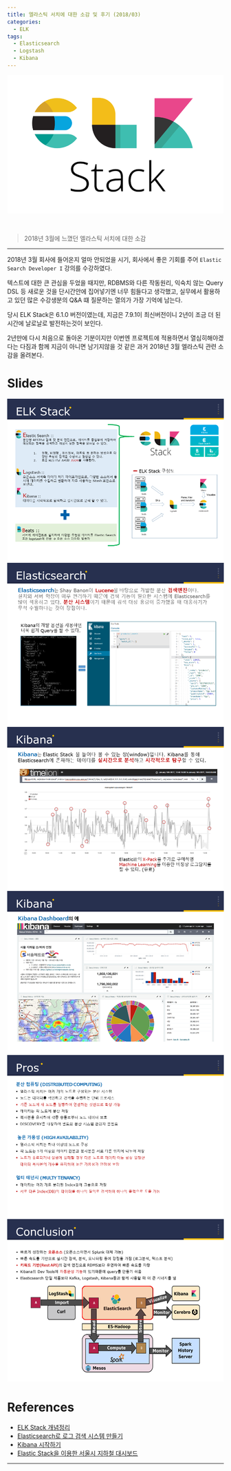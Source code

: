 ```yaml
---
title: 엘라스틱 서치에 대한 소감 및 후기 (2018/03)
categories:
  - ELK
tags:
  - Elasticsearch
  - Logstash
  - Kibana
---
```


![Preview](/assets/contents/2020-09-15/elk_stack.png)

<br>

> 2018년 3월에 느꼈던 엘라스틱 서치에 대한 소감

<!-- more -->

---

2018년 3월 회사에 들어온지 얼마 안되었을 시기, 회사에서 좋은 기회를 주어 `Elastic Search Developer I` 강의를 수강하였다.

텍스트에 대한 큰 관심을 두었을 때지만, RDBMS와 다른 작동원리, 익숙치 않는 Query DSL 등 새로운 것을 단시간안에 집어넣기엔 너무 힘들다고 생각했고, 실무에서 활용하고 있던 많은 수강생분의 Q&A 떄 질문하는 열의가 가장 기억에 남는다.

당시 ELK Stack은 6.1.0 버전이였는데, 지금은 7.9.1이 최신버전이니 2년이 조금 더 된 시간에 날로날로 발전하는것이 보인다.

2년만에 다시 처음으로 돌아온 기분이지만 이번엔 프로젝트에 적용하면서 열심히해야겠다는 다짐과 함께 지금이 아니면 남기지않을 것 같은 과거 2018년 3월 엘라스틱 관련 소감을 올려본다.
<br>

# Slides

![Slide1](/assets/contents/2020-09-15/slide1.png)<br>
![Slide2](/assets/contents/2020-09-15/slide2.PNG)<br>
![Slide3](/assets/contents/2020-09-15/slide3.PNG)<br>
![Slide4](/assets/contents/2020-09-15/slide4.PNG)<br>
![Slide5](/assets/contents/2020-09-15/slide5.PNG)<br>
![Slide6](/assets/contents/2020-09-15/slide6.PNG)<br>

# References

- [ELK Stack 개념정리](http://heowc.tistory.com/49)
- [Elasticsearch로 로그 검색 시스템 만들기](http://d2.naver.com/helloworld/273788)
- [Kibana 시작하기](https://www.elastic.co/kr/webinars/getting-started-kibana)
- [Elastic Stack을 이용한 서울시 지하철 대시보드](https://www.elastic.co/kr/blog/seoul-metro-2014)

---
